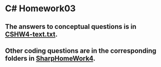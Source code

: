 # C# Homework03

## The answers to conceptual questions is in [CSHW4-text.txt](CSHW4-text.txt).

## Other coding questions are in the corresponding folders in [SharpHomeWork4](SharpHomework4).